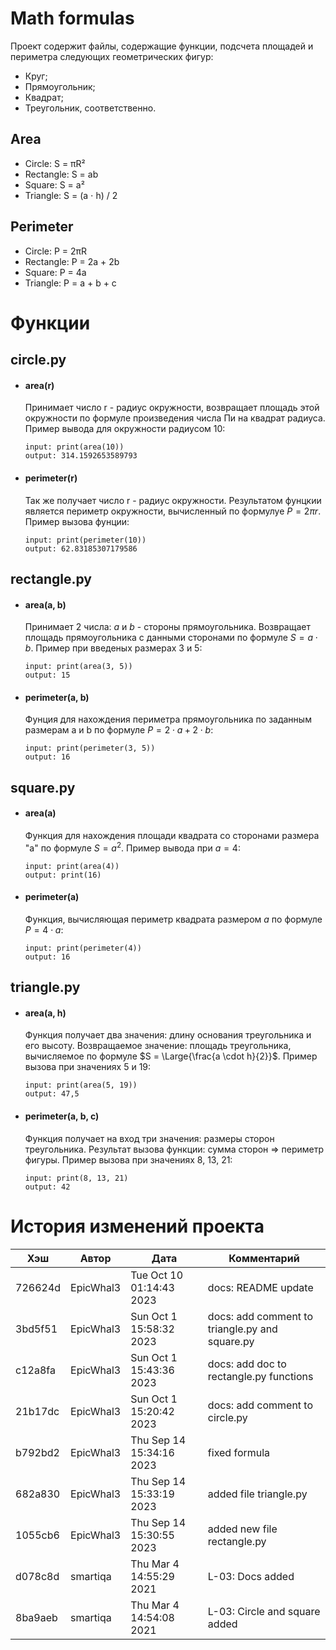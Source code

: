 # Math formulas
Проект содержит файлы, содержащие функции, подсчета площадей и периметра следующих геометрических фигур:

- Круг;
- Прямоугольник;
- Квадрат;
- Треугольник, соответственно.

## Area
- Circle: S = πR²
- Rectangle: S = ab
- Square: S = a²
- Triangle: S = (a $\cdot$ h) / 2

## Perimeter
- Circle: P = 2πR
- Rectangle: P = 2a + 2b
- Square: P = 4a
- Triangle: P = a + b + c

# Функции
## circle.py
  - #### area(r)
    Принимает число r - радиус окружности, возвращает площадь этой окружности по формуле произведения числа Пи на квадрат радиуса. Пример вывода для окружности радиусом 10:

    ```
    input: print(area(10))
    output: 314.1592653589793
    ```
  - #### perimeter(r)
    Так же получает число r - радиус окружности. Результатом фунцкии является периметр окружности, вычисленный по формулуе $P = 2πr$. Пример вызова фунции:

    ```
    input: print(perimeter(10))
    output: 62.83185307179586
    ```

## rectangle.py
  - #### area(a, b)
    Принимает 2 числа: $a$ и $b$ - стороны прямоугольника. Возвращает площадь прямоугольника с данными сторонами по формуле $S = a \cdot b$. Пример при введеных размерах 3 и 5:

    ```
    input: print(area(3, 5))
    output: 15
    ```
  - #### perimeter(a, b)
    Фунция для нахождения периметра прямоугольника по заданным размерам a и b по формуле $P = 2 \cdot a + 2 \cdot b$:
    ```
    input: print(perimeter(3, 5))
    output: 16
    ```
## square.py
  - #### area(a)
    Функция для нахождения площади квадрата со сторонами размера "a" по формуле $S = a^2$. Пример вывода при $a = 4$:
    ```
    input: print(area(4))
    output: print(16)
    ```
  - #### perimeter(a)
    Функция, вычисляющая периметр квадрата размером $a$ по формуле $P = 4 \cdot a$:
    ```
    input: print(perimeter(4))
    output: 16
    ```

## triangle.py
  - #### area(a, h)
    Функция получает два значения: длину основания треугольника и его высоту. Возвращаемое значение: площадь треугольника, вычисляемое по формуле $S = \Large{\frac{a \cdot h}{2}}$. Пример вызова при значениях 5 и 19:
    ```
    input: print(area(5, 19))
    output: 47,5
    ```
  - #### perimeter(a, b, c)
    Функция получает на вход три значения: размеры сторон треугольника. Результат вызова функции: сумма сторон $\Rightarrow$ периметр фигуры. Пример вызова при значениях 8, 13, 21:
    ```
    input: print(8, 13, 21)
    output: 42
    ```

# История изменений проекта

| Хэш     | Автор     | Дата                     | Комментарий                                    |
|---------|-----------|--------------------------|------------------------------------------------|
| 726624d | EpicWhal3 | Tue Oct 10 01:14:43 2023 | docs: README update                            |
| 3bd5f51 | EpicWhal3 | Sun Oct 1 15:58:32 2023  | docs: add comment to triangle.py and square.py |
| c12a8fa | EpicWhal3 | Sun Oct 1 15:43:36 2023  | docs: add doc to rectangle.py functions        |
| 21b17dc | EpicWhal3 | Sun Oct 1 15:20:42 2023  | docs: add comment to circle.py                 |
| b792bd2 | EpicWhal3 | Thu Sep 14 15:34:16 2023 | fixed formula                                  |
| 682a830 | EpicWhal3 | Thu Sep 14 15:33:19 2023 | added file triangle.py                         |
| 1055cb6 | EpicWhal3 | Thu Sep 14 15:30:55 2023 | added new file rectangle.py                    |
| d078c8d | smartiqa  | Thu Mar 4 14:55:29 2021  | L-03: Docs added                               |
| 8ba9aeb | smartiqa  | Thu Mar 4 14:54:08 2021  | L-03: Circle and square added                  |